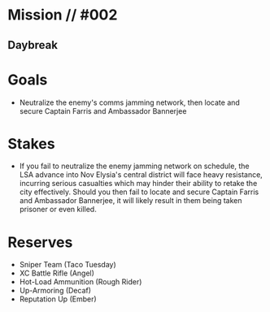 # Mission // #002
## Daybreak
# Goals
- Neutralize the enemy's comms jamming network, then locate and secure Captain Farris and Ambassador Bannerjee

# Stakes
- If you fail to neutralize the enemy jamming network on schedule, the LSA advance into Nov Elysia's central district will face heavy resistance, incurring serious casualties which may hinder their ability to retake the city effectively.
Should you then fail to locate and secure Captain Farris and Ambassador Bannerjee, it will likely result in them being taken prisoner or even killed.

# Reserves
- Sniper Team (Taco Tuesday)
- XC Battle Rifle (Angel)
- Hot-Load Ammunition (Rough Rider)
- Up-Armoring (Decaf)
- Reputation Up (Ember)
